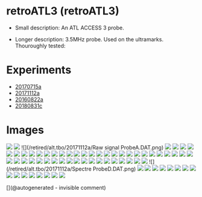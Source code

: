 # retroATL3 (retroATL3)

* Small description: An ATL ACCESS 3 probe.

* Longer description: 3.5MHz probe. Used on the ultramarks. Thouroughly tested:

# Experiments

* [20170715a](/include/experiments/auto/20170715a.md)
* [20171112a](/include/experiments/auto/20171112a.md)
* [20160822a](/include/experiments/auto/20160822a.md)
* [20180831c](/include/experiments/auto/20180831c.md)
# Images

![](/retired/alt.tbo/20171112a/ImagesIn_ProbeD.jpg)
![](/retired/alt.tbo/20171112a/Unpacking_ProbeB.jpg)
![](/retired/alt.tbo/20171112a/Raw signal ProbeA.DAT.png)
![](/matty/20180831c/images/Spectrum_20180831c-6.jpg)
![](/retired/alt.tbo/20171112a/Spectre_NewProbe.DAT.png)
![](/matty/20180831c/images/Spectrum_20180831c-2.jpg)
![](/retroATL3/software/data/20160720-083810-Signal-bitscope-DATA.log-raw.png)
![](/retroATL3/data/20170702_181426.jpg)
![](/matty/20180831c/images/2DArray_20180831c-2.jpg)
![](/retroATL3/software/data/20160721-100523-Signal-bitscope-DATA.log-raw.png)
![](/retroATL3/images/pic.jpg)
![](/matty/20180831c/images/2DArray_20180831c-6.jpg)
![](/retired/alt.tbo/20171112a/ImagesIn_ProbeB.jpg)
![](/matty/20180831c/images/2DArray_20180831c-5.jpg)
![](/retroATL3/images/ICsInHead/20170520_133326.jpg)
![](/elmo/data/Imgs/probeX.png)
![](/retired/alt.tbo/20171112a/Spectre_ProbeA.DAT.png)
![](/retired/alt.tbo/20171112a/Raw_signal_NewProbe.DAT.png)
![](/retired/alt.tbo/20171112a/Raw_signal_ProbeC.DAT.png)
![](/retired/alt.tbo/20171112a/Raw_signal_ProbeB.DAT.png)
![](/retroATL3/images/TEK0005.JPG)
![](/retired/alt.tbo/20171112a/Unpacking_NewProbe.jpg)
![](/retroATL3/images/DSC_0725.JPG)
![](/matty/20180831c/images/Spectrum_20180831c-4.jpg)
![](/retroATL3/images/ICsInHead/20170520_133239.jpg)
![](/retroATL3/images/encoder.png)
![](/retroATL3/images/ICsInHead/20170520_133333.jpg)
![](/retroATL3/images/ICsInHead/20170520_134634.jpg)
![](/matty/20180831c/images/Spectrum_20180831c-7.jpg)
![](/retired/alt.tbo/20171112a/Unpacking_ProbeA.jpg)
![](/matty/20180831c/images/Spectrum_20180831c-1.jpg)
![](/retroATL3/images/ICsInHead/violet.JPG)
![](/retroATL3/images/ICsInHead/20170520_132702.jpg)
![](/retroATL3/images/ICsInHead/20170520_132727.jpg)
![](/elmo/images/20170717_210209.jpg)
![](/matty/20180831c/images/2DArray_20180831c-1.jpg)
![](/matty/20180831c/images/2DArray_20180831c-7.jpg)
![](/retroATL3/software/data/20160720-083810.png)
![](/include/20160822/20160822-205141-fft-all.png)
![](/retired/alt.tbo/20171112a/ImagesIn_ProbeA.jpg)
![](/retroATL3/images/motor_pins.jpg)
![](/retired/alt.tbo/20171112a/Spectre_ProbeC.DAT.png)
![](/retired/alt.tbo/20171112a/Unpacking_ProbeC.jpg)
![](/matty/20180831c/images/Spectrum_20180831c-5.jpg)
![](/matty/20180831c/images/Spectrum_20180831c-3.jpg)
![](/retroATL3/images/ICsInHead/vert.JPG)
![](/retroATL3/images/ICsInHead/20170520_133319.jpg)
![](/retroATL3/viewme.png)
![](/retroATL3/images/ICsInHead/20170520_132651.jpg)
![](/retroATL3/source/blocks.png)
![](/retroATL3/images/other_pins.jpg)
![](/retired/alt.tbo/20171112a/Spectre ProbeD.DAT.png)
![](/retroATL3/images/pins_a.png)
![](/retroATL3/images/ICsInHead/20170520_132639.jpg)
![](/matty/20180831c/images/2DArray_20180831c-3.jpg)
![](/retroATL3/images/pins.png)
![](/retroATL3/software/data/20160721-100523.png)
![](/retroATL3/images/ICsInHead/orange.JPG)
![](/elmo/data/Imgs/pic_probeX.data.jpg)
![](/retired/alt.tbo/20171112a/ImagesIn_ProbeC.jpg)
![](/retroATL3/software/data/20160720-083810-Signal-bitscope-DATA.log-sorted.png)
![](/elmo/data/Imgs/Processing_probeX.data.jpg)
![](/retired/alt.tbo/20171112a/Spectre_ProbeB.DAT.png)
![](/retroATL3/images/DSC_0723.JPG)
![](/elmo/data/Imgs/map_probeX.data.jpg)
![](/matty/20180831c/images/2DArray_20180831c-4.jpg)
![](/retired/alt.tbo/20171112a/Unpacking_ProbeD.jpg)
![](/retired/alt.tbo/20171112a/Raw_signal_ProbeD.DAT.png)


[](@autogenerated - invisible comment)